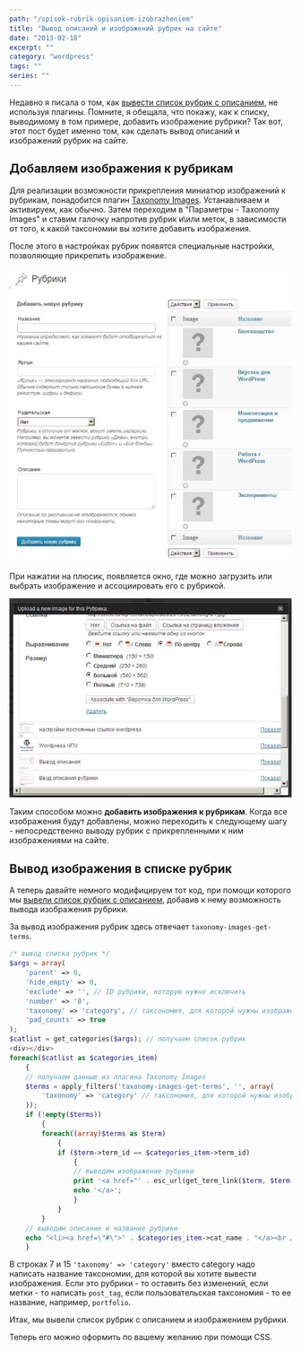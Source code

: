 ```yaml
---
path: "/spisok-rubrik-opisaniem-izobrazheniem"
title: "Вывод описаний и изображений рубрик на сайте"
date: "2013-02-18"
excerpt: ""
category: "wordpress"
tags: ""
series: ""
---
```


Недавно я писала о том, как [вывести список рубрик с описанием](http://oriolo.ru/wordpress/vyivod-spiska-rubrik-s-opisaniem/ "Вывод списка рубрик с описанием"), не используя плагины. Помните, я обещала, что покажу, как к списку, выводимому в том примере, добавить изображение рубрики? Так вот, этот пост будет именно том, как сделать вывод описаний и изображений рубрик на сайте.

## Добавляем изображения к рубрикам

Для реализации возможности прикрепления миниатюр изображений к рубрикам, понадобится плагин [Taxonomy Images](http://wordpress.org/extend/plugins/taxonomy-images/). Устанавливаем и активируем, как обычно. Затем переходим в "Параметры - Taxonomy Images" и ставим галочку напротив рубрик и\\или меток, в зависимости от того, к какой таксономии вы хотите добавить изображения.

После этого в настройках рубрик появятся специальные настройки, позволяющие прикрепить изображение.

[![Taxonomy Images - рубрики](images/tax-img-01.jpg)](http://oriolo.ru/wp-content/uploads/2013/02/tax-img-01.jpg)

При нажатии на плюсик, появляется окно, где можно загрузить или выбрать изображение и ассоциировать его с рубрикой.

[![Taxonomy Images - добавление изображения к рубрике](images/tax-img-02.jpg)](http://oriolo.ru/wp-content/uploads/2013/02/tax-img-02.jpg)

Таким способом можно **добавить изображения к рубрикам**. Когда все изображения будут добавлены, можно переходить к следующему шагу - непосредственно выводу рубрик с прикрепленными к ним изображениями на сайте.

## Вывод изображения в списке рубрик

А теперь давайте немного модифицируем тот код, при помощи которого мы [вывели список рубрик с описанием](http://oriolo.ru/wordpress/vyivod-spiska-rubrik-s-opisaniem/ "Вывод списка рубрик с описанием"), добавив к нему возможность вывода изображения рубрики.

За вывод изображения рубрик здесь отвечает `taxonomy-images-get-terms`.

```php
/* вывод списка рубрик */
$args = array(
	'parent' => 0,
	'hide_empty' => 0,
	'exclude' => '', // ID рубрики, которую нужно исключить
	'number' => '0',
	'taxonomy' => 'category', // таксономия, для которой нужны изображения
	'pad_counts' => true
);
$catlist = get_categories($args); // получаем список рубрик
<div></div>
foreach($catlist as $categories_item)
	{
	// получаем данные из плагина Taxonomy Images
	$terms = apply_filters('taxonomy-images-get-terms', '', array(
		'taxonomy' => 'category' // таксономия, для которой нужны изображения
	));
	if (!empty($terms))
		{
		foreach((array)$terms as $term)
			{
			if ($term->term_id == $categories_item->term_id)
				{
				// выводим изображение рубрики
				print '<a href="' . esc_url(get_term_link($term, $term->taxonomy)) . '" title="Нажмите, чтобы перейти в рубрику">' . wp_get_attachment_image($term->image_id, 'thumbnail');
				echo '</a>';
				}
			}
		}
	// выводим описание и название рубрики
	echo "<li><a href=\"#\">" . $categories_item->cat_name . "</a><br /><span class=\"small-text\">" . $categories_item->category_description . "</span></li>";
	}

```

В строках 7 и 15 `'taxonomy' => 'category'` вместо category надо написать название таксономии, для которой вы хотите вывести изображения. Если это рубрики - то оставить без изменений, если метки - то написать `post_tag`, если пользовательская таксономия - то ее название, например, `portfolio`.

Итак, мы вывели список рубрик с описанием и изображением рубрики.

Теперь его можно оформить по вашему желанию при помощи CSS.
